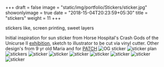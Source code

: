 +++
draft = false
image = "static/img/portfolio/Stickers/sticker.jpg"
showonlyimage = true
date = "2018-15-04T20:23:59+05:30"
title = "stickers"
weight = 11
+++

stickers like, screen printing, sweet layers
<!--more-->

Initial inspiration for sun sticker from Horse Hospital's Crash Gods of the Unicurse II [exhibition](https://www.thehorsehospital.com/events/2018/1/20/crash-gods-of-the-unicurse-ii-mmzbc), sketch to illustrator to be cut via vinyl cutter. Other design's from 9 yr old Maria and for [PATCH](/portfolio/patch/)
![OG sticker][1]
![sticker plan][2]
![stickers][3]
![sticker][10]
![sticker][4]
![sticker][5]
![sticker][6]
![sticker][7]
![sticker][8]
![sticker][9]



[1]: /static/img/portfolio/Stickers/sticker.jpg
[2]: /static/img/portfolio/Stickers/stickers(1).jpg
[3]: /static/img/portfolio/Stickers/stickers(2).jpg
[4]: /static/img/portfolio/Stickers/stickers(3).jpg
[5]: /static/img/portfolio/Stickers/stickers(4).jpg
[6]: /static/img/portfolio/Stickers/stickers(5).jpg
[7]: /static/img/portfolio/Stickers/stickers(6).jpg
[8]: /static/img/portfolio/Stickers/dadSnoop.jpg
[9]: /static/img/portfolio/Stickers/dad1.jpg
[10]: /static/img/portfolio/Stickers/crashSticker.jpg
